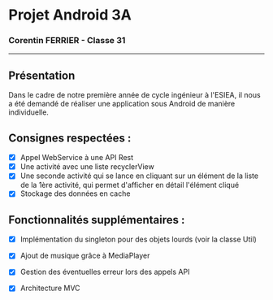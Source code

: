 # Projet Android 3A

### Corentin FERRIER - Classe 31
____

## Présentation

Dans le cadre de notre première année de cycle ingénieur à l'ESIEA, il nous a été demandé de réaliser une application sous Android de manière individuelle.

## Consignes respectées : 
- [x] Appel WebService à une API Rest
- [x] Une activité avec une liste recyclerView
- [x] Une seconde activité qui se lance en cliquant sur un élément de la liste de la 1ère activité, qui permet d'afficher en détail l'élément cliqué
- [x]  Stockage des données en cache

## Fonctionnalités supplémentaires :
- [x]   Implémentation du singleton pour des objets lourds (voir la classe Util)
- [x] Ajout de musique grâce à MediaPlayer
- [x] Gestion des éventuelles erreur lors des appels API 
- [x] Architecture MVC

